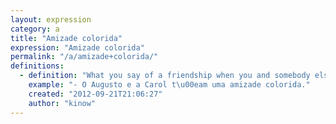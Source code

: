 ```yaml
---
layout: expression
category: a
title: "Amizade colorida"
expression: "Amizade colorida"
permalink: "/a/amizade+colorida/"
definitions:
  - definition: "What you say of a friendship when you and somebody else are friends with benefits. You can also say that they are [mais que amigos](/m/mais+que+amigos/) (more than just friends)."
    example: "- O Augusto e a Carol t\u00eam uma amizade colorida."
    created: "2012-09-21T21:06:27"
    author: "kinow"
---
```

